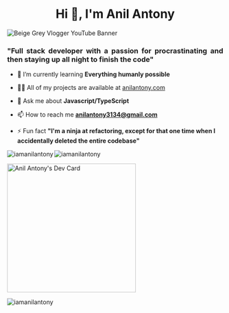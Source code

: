 <h1 align="center">Hi 👋, I'm Anil Antony</h1>

![Beige Grey Vlogger YouTube Banner](https://user-images.githubusercontent.com/92921196/204690346-3b5907d4-46c6-42bb-ab5f-8fc197670db6.png)

<h3 align="justify">"Full stack developer with a passion for procrastinating and then staying up all night to finish the code"</h3>

<!-- ![Alt Text](https://github.com/iamanilantony/iamanilantony/blob/master/Beige%20Grey%20Vlogger%20YouTube%20Banner%20(1).jpg) -->

<!-- - 🔭 I’m currently working on **Cinefest (Passion Project)** -->

- 🌱 I’m currently learning **Everything humanly possible**

- 👨‍💻 All of my projects are available at [anilantony.com](https://anilantony.com)

- 💬 Ask me about **Javascript/TypeScript**

- 📫 How to reach me **anilantony3134@gmail.com**

- ⚡ Fun fact **"I'm a ninja at refactoring, except for that one time when I accidentally deleted the entire codebase"**

<!-- <h3 align="left">Connect with me:</h3>
<p align="left">
<a href="https://twitter.com/iamanilantony" target="blank"><img align="center" src="https://raw.githubusercontent.com/rahuldkjain/github-profile-readme-generator/master/src/images/icons/Social/twitter.svg" alt="iamanilantony" height="30" width="40" /></a>
<a href="https://linkedin.com/in/www.linkedin.com/in/iamanilantony" target="blank"><img align="center" src="https://raw.githubusercontent.com/rahuldkjain/github-profile-readme-generator/master/src/images/icons/Social/linked-in-alt.svg" alt="www.linkedin.com/in/iamanilantony" height="30" width="40" /></a>
</p> -->

<p><img align="left" src="https://github-readme-stats.vercel.app/api/top-langs?username=iamanilantony&show_icons=true&locale=en&layout=compact" alt="iamanilantony" /></p>

<!-- <p>&nbsp;<img align="center" src="https://github-readme-stats.vercel.app/api?username=iamanilantony&show_icons=true&locale=en" alt="iamanilantony" /></p> -->

<p><img align="center" src="https://github-readme-streak-stats.herokuapp.com/?user=iamanilantony&" alt="iamanilantony" /></p>

<!-- 
<p align="left"> <a href="https://github.com/ryo-ma/github-profile-trophy"><img src="https://github-profile-trophy.vercel.app/?username=iamanilantony" alt="iamanilantony" /></a> </p> -->

<a href="https://app.daily.dev/Anilantony3134"><img src="https://api.daily.dev/devcards/0fb81d69ced14a04a7b88ed0d9170c60.png?r=qsz" width="300" alt="Anil Antony's Dev Card"/></a>


<!-- 

<div id="countdown">
  Loading countdown...
</div>

<script src="countdown.js"></script>
-->

<!--
![Countdown](https://img.shields.io/static/v1?label=Countdown&message=16%20days%20left&color=brightgreen)
-->




<p align="left"> <img src="https://komarev.com/ghpvc/?username=iamanilantony&label=Profile%20views&color=0e75b6&style=flat" alt="iamanilantony" /> </p>

